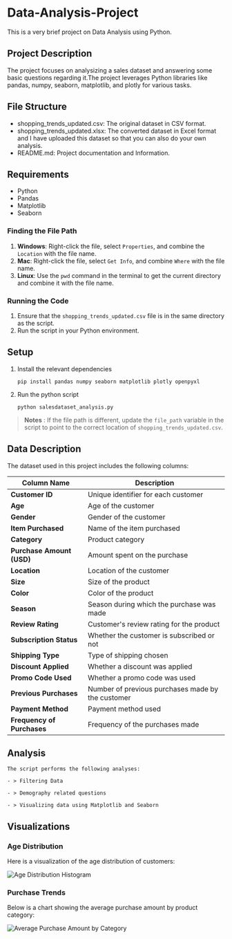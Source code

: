 # Data-Analysis-Project
This is a very brief project on Data Analysis using Python.

## Project Description
The project focuses on analysizing a sales dataset and answering some basic questions regarding it.The project leverages Python libraries like pandas, numpy, seaborn, matplotlib, and plotly for various tasks.

## File Structure
- shopping_trends_updated.csv: The original dataset in CSV format.
- shopping_trends_updated.xlsx: The converted dataset in Excel format and I have uploaded this dataset so that you can also do your own analysis.
- README.md: Project documentation and Information.

## Requirements
- Python
- Pandas
- Matplotlib
- Seaborn

### Finding the File Path
1. **Windows**: Right-click the file, select `Properties`, and combine the `Location` with the file name.
2. **Mac**: Right-click the file, select `Get Info`, and combine `Where` with the file name.
3. **Linux**: Use the `pwd` command in the terminal to get the current directory and combine it with the file name.

### Running the Code
1. Ensure that the `shopping_trends_updated.csv` file is in the same directory as the script.
2. Run the script in your Python environment.

   
## Setup
1. Install the relevant dependencies
    ```
    pip install pandas numpy seaborn matplotlib plotly openpyxl
    ```
2. Run the python script
   ```
   python salesdataset_analysis.py
   ```

> **Notes** : If the file path is different, update the `file_path` variable in the script to point to the correct location of `shopping_trends_updated.csv`.


## Data Description
The dataset used in this project includes the following columns:

| Column Name            | Description                                      |
| ---------------------- | ------------------------------------------------ |
| **Customer ID**        | Unique identifier for each customer              |
| **Age**                | Age of the customer                              |
| **Gender**             | Gender of the customer                           |
| **Item Purchased**     | Name of the item purchased                       |
| **Category**           | Product category                                 |
| **Purchase Amount (USD)** | Amount spent on the purchase                  |
| **Location**           | Location of the customer                         |
| **Size**               | Size of the product                              |
| **Color**              | Color of the product                             |
| **Season**             | Season during which the purchase was made        |
| **Review Rating**      | Customer's review rating for the product         |
| **Subscription Status** | Whether the customer is subscribed or not       |
| **Shipping Type**      | Type of shipping chosen                          |
| **Discount Applied**   | Whether a discount was applied                   |
| **Promo Code Used**    | Whether a promo code was used                    |
| **Previous Purchases** | Number of previous purchases made by the customer|
| **Payment Method**     | Payment method used                              |
| **Frequency of Purchases** | Frequency of the purchases made             |

## Analysis
    The script performs the following analyses:
    
    - > Filtering Data
    
    - > Demography related questions
    
    - > Visualizing data using Matplotlib and Seaborn

## Visualizations

### Age Distribution

Here is a visualization of the age distribution of customers:

![Age Distribution Histogram](https://github.com/user-attachments/assets/505a6e58-c03b-4e9b-89f7-3156d29d3357)


### Purchase Trends

Below is a chart showing the average purchase amount by product category:

![Average Purchase Amount by Category](https://github.com/user-attachments/assets/24f2403e-742b-441e-a91a-7a4f05183dfb)



